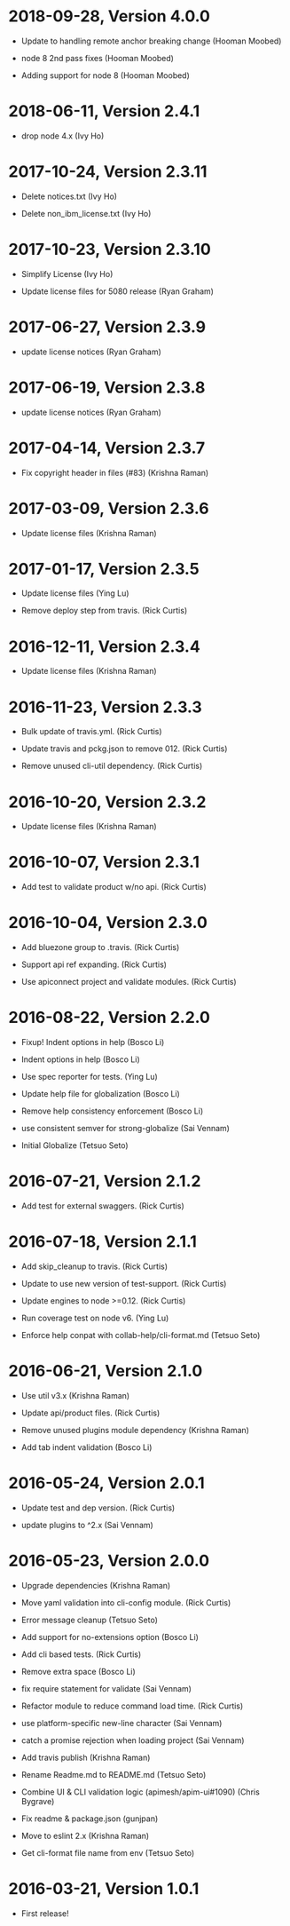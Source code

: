 2018-09-28, Version 4.0.0
=========================

 * Update to handling  remote anchor breaking change (Hooman Moobed)

 * node 8 2nd pass fixes (Hooman Moobed)

 * Adding support for node 8 (Hooman Moobed)


2018-06-11, Version 2.4.1
=========================

 * drop node 4.x (Ivy Ho)


2017-10-24, Version 2.3.11
==========================

 * Delete notices.txt (Ivy Ho)

 * Delete non_ibm_license.txt (Ivy Ho)


2017-10-23, Version 2.3.10
==========================

 * Simplify License (Ivy Ho)

 * Update license files for 5080 release (Ryan Graham)


2017-06-27, Version 2.3.9
=========================

 * update license notices (Ryan Graham)


2017-06-19, Version 2.3.8
=========================

 * update license notices (Ryan Graham)


2017-04-14, Version 2.3.7
=========================

 * Fix copyright header in files (#83) (Krishna Raman)


2017-03-09, Version 2.3.6
=========================

 * Update license files (Krishna Raman)


2017-01-17, Version 2.3.5
=========================

 * Update license files (Ying Lu)

 * Remove deploy step from travis. (Rick Curtis)


2016-12-11, Version 2.3.4
=========================

 * Update license files (Krishna Raman)


2016-11-23, Version 2.3.3
=========================

 * Bulk update of travis.yml. (Rick Curtis)

 * Update travis and pckg.json to remove 012. (Rick Curtis)

 * Remove unused cli-util dependency. (Rick Curtis)


2016-10-20, Version 2.3.2
=========================

 * Update license files (Krishna Raman)


2016-10-07, Version 2.3.1
=========================

 * Add test to validate product w/no api. (Rick Curtis)


2016-10-04, Version 2.3.0
=========================

 * Add bluezone group to .travis. (Rick Curtis)

 * Support api ref expanding. (Rick Curtis)

 * Use apiconnect project and validate modules. (Rick Curtis)


2016-08-22, Version 2.2.0
=========================

 * Fixup! Indent options in help (Bosco Li)

 * Indent options in help (Bosco Li)

 * Use spec reporter for tests. (Ying Lu)

 * Update help file for globalization (Bosco Li)

 * Remove help consistency enforcement (Bosco Li)

 * use consistent semver for strong-globalize (Sai Vennam)

 * Initial Globalize (Tetsuo Seto)


2016-07-21, Version 2.1.2
=========================

 * Add test for external swaggers. (Rick Curtis)


2016-07-18, Version 2.1.1
=========================

 * Add skip_cleanup to travis. (Rick Curtis)

 * Update to use new version of test-support. (Rick Curtis)

 * Update engines to node >=0.12. (Rick Curtis)

 * Run coverage test on node v6. (Ying Lu)

 * Enforce help conpat with collab-help/cli-format.md (Tetsuo Seto)


2016-06-21, Version 2.1.0
=========================

 * Use util v3.x (Krishna Raman)

 * Update api/product files. (Rick Curtis)

 * Remove unused plugins module dependency (Krishna Raman)

 * Add tab indent validation (Bosco Li)


2016-05-24, Version 2.0.1
=========================

 * Update test and dep version. (Rick Curtis)

 * update plugins to ^2.x (Sai Vennam)


2016-05-23, Version 2.0.0
=========================

 * Upgrade dependencies (Krishna Raman)

 * Move yaml validation into cli-config module. (Rick Curtis)

 * Error message cleanup (Tetsuo Seto)

 * Add support for no-extensions option (Bosco Li)

 * Add cli based tests. (Rick Curtis)

 * Remove extra space (Bosco Li)

 * fix require statement for validate (Sai Vennam)

 * Refactor module to reduce command load time. (Rick Curtis)

 * use platform-specific new-line character (Sai Vennam)

 * catch a promise rejection when loading project (Sai Vennam)

 * Add travis publish (Krishna Raman)

 * Rename Readme.md to README.md (Tetsuo Seto)

 * Combine UI & CLI validation logic (apimesh/apim-ui#1090) (Chris Bygrave)

 * Fix readme & package.json (gunjpan)

 * Move to eslint 2.x (Krishna Raman)

 * Get cli-format file name from env (Tetsuo Seto)


2016-03-21, Version 1.0.1
=========================

 * First release!
